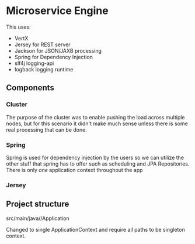 Microservice Engine
===================

This uses:
* VertX
* Jersey for REST server
* Jackson for JSON/JAXB processing
* Spring for Dependency Injection
* slf4j logging-api
* logback logging runtime


## Components

### Cluster
The purpose of the cluster was to enable pushing the load across multiple nodes, but for this scenario it didn't make much sense unless there is some real processing that can be done.

### Spring

Spring is used for dependency injection by the users so we can utilize the other stuff that spring has to offer such as scheduling and JPA Repositories.  There is only *one* application context throughout the app

### Jersey

## Project structure

src/main/java/<basepackage>/Application

Changed to single ApplicationContext 
and require all paths to be singleton context.